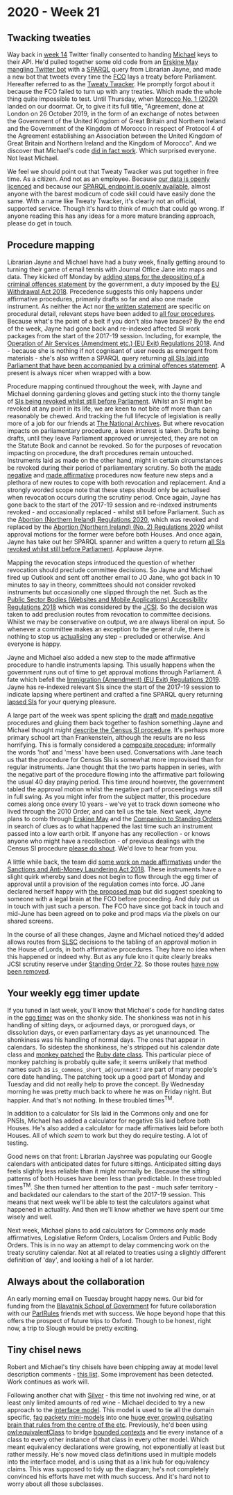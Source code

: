 # 2020 - Week 21

## Twacking tweaties

Way back in [week 14](https://ukparliament.github.io/ontologies/meta/weeknotes/2020/14/) Twitter finally consented to handing [Michael](https://twitter.com/fantasticlife) keys to their API. He'd pulled together some old code from an [Erskine May mangling Twitter bot](https://twitter.com/merkinheh) with a [SPARQL](https://en.wikipedia.org/wiki/SPARQL) query from Librarian Jayne, and made a new bot that tweets every time the [FCO](https://www.gov.uk/government/organisations/foreign-commonwealth-office) lays a treaty before Parliament. Hereafter referred to as the [Tweaty Twacker](https://twitter.com/tweatytwacker). He promptly forgot about it because the FCO failed to turn up with any treaties. Which made the whole thing quite impossible to test. Until Thursday, when [Morocco No. 1 (2020)](https://treaties.parliament.uk/treaty/jQOrLCvQ/) landed on our doormat. Or, to give it its full title, "Agreement, done at London on 26 October 2019, in the form of an exchange of notes between the Government of the United Kingdom of Great Britain and Northern Ireland and the Government of the Kingdom of Morocco in respect of Protocol 4 of the Agreement establishing an Association between the United Kingdom of Great Britain and Northern Ireland and the Kingdom of Morocco". And we discover that Michael's code [did in fact work](https://twitter.com/TweatyTwacker/status/1263804471227924480). Which surprised everyone. Not least Michael.

We feel we should point out that Tweaty Twacker was put together in free time. As a citizen. And not as an employee. Because [our data is openly licenced](https://www.parliament.uk/site-information/copyright-parliament/) and because our [SPARQL endpoint is openly available](https://api.parliament.uk/sparql#), almost anyone with the barest modicum of code skill could have easily done the same. With a name like Tweaty Twacker, it's clearly not an official, supported service. Though it's hard to think of much that could go wrong. If anyone reading this has any ideas for a more mature branding approach, please do get in touch.

## Procedure mapping

Librarian Jayne and Michael have had a busy week, finally getting around to turning their game of email tennis with Journal Office Jane into maps and data. They kicked off Monday by [adding steps for the depositing of a criminal offences statement](https://trello.com/c/MdQvaYMW/22-deposited-papers-ahead-of-laying-sis-introducing-criminal-offences) by the government, a duty imposed by the [EU Withdrawal Act 2018](hhttp://www.legislation.gov.uk/ukpga/2018/16/schedule/7/paragraph/28#schedule-7-paragraph-28-7). Precedence suggests this only happens under affirmative procedures, primarily drafts so far and also one made instrument. As neither the Act nor [the written statement](https://www.parliament.uk/business/publications/written-questions-answers-statements/written-statement/Commons/2018-07-03/HCWS821/) are specific on procedural detail, relevant steps have been added to [all four procedures](https://ukparliament.github.io/ontologies/procedure/procedure-ontology.html#maps). Because what's the point of a belt if you don't also have braces? By the end of the week, Jayne had gone back and re-indexed affected SI work packages from the start of the 2017-19 session. Including, for example, the [Operation of Air Services (Amendment etc.) (EU Exit) Regulations 2018](https://statutoryinstruments.parliament.uk/timeline/DSe9UJ2F/SI-2018). And - because she is nothing if not cognisant of user needs as emergent from materials - she's also written a SPARQL query returning [all SIs laid into Parliament that have been accompanied by a criminal offences statement](https://api.parliament.uk/sparql#query=PREFIX+rdfs%3A+%3Chttp%3A%2F%2Fwww.w3.org%2F2000%2F01%2Frdf-schema%23%3E%0APREFIX+%3A+%3Chttps%3A%2F%2Fid.parliament.uk%2Fschema%2F%3E%0APREFIX+id%3A+%3Chttps%3A%2F%2Fid.parliament.uk%2F%3E%0Aselect+distinct+%3Fsi+%3FsiName+%3FworkPackage+%3FLayingBody+%3Fprocedure+%3FstepName+%3Fdate+%3FLink+%3FstepName2+%3Fdate2+%3FLink2+where%0A%7B%0A++%3Fsi+a+%3AStatutoryInstrumentPaper%3B%0A++++++%3AstatutoryInstrumentPaperName+%3FsiName%3B%0A++++++++++++++++++%3AworkPackagedThingHasWorkPackage+%3FworkPackage.%0A++%3FworkPackage+%3AworkPackageHasProcedure%2Frdfs%3Alabel+%3Fprocedure.%0A++%3Fsi+%3AlaidThingHasLaying+%3Flaying.%0A++%3Flaying+%3AlayingHasLayingBody%2Frdfs%3Alabel+%3FLayingBody.%0A+%3FworkPackage+++%3AworkPackageHasBusinessItem+%3Fbi.%0A++%3Fbi+%3AbusinessItemHasProcedureStep+%3FstepId%3B%0A++++++%3AbusinessItemDate+%3Fdate.%0A++++%3FstepId+%3AprocedureStepName+%3FstepName.%0A++%3Fbi+%3AbusinessItemHasBusinessItemWebLink+%3FLink%0A++FILTER+(%3FstepId+in+(id%3Aj4iPxsxb))%0A+++++++%3FworkPackage+++%3AworkPackageHasBusinessItem+%3Fbi2.%0A++%3Fbi2+%3AbusinessItemHasProcedureStep+%3FstepId2%3B%0A++++++%3AbusinessItemDate+%3Fdate2.%0A++++%3FstepId2+%3AprocedureStepName+%3FstepName2.%0A++%3Fbi2+%3AbusinessItemHasBusinessItemWebLink+%3FLink2%0A++++FILTER+(%3FstepId2+in+(id%3A1777yvuv))%0A%7D%0A&contentTypeConstruct=text%2Fturtle&contentTypeSelect=application%2Fsparql-results%2Bjson&endpoint=https%3A%2F%2Fapi.parliament.uk%2Fsparql&requestMethod=POST&tabTitle=Instrument+introducing+criminal+offence(s)&headers=%7B%7D&outputFormat=table). A present is always nicer when wrapped with a bow.

Procedure mapping continued throughout the week, with Jayne and Michael donning gardening gloves and getting stuck into the thorny tangle of [SIs being revoked whilst still before Parliament](https://trello.com/c/KWbc8Etq/75-revoked-sis-committee-consideration). Whilst an SI might be revoked at any point in its life, we are keen to not bite off more than can reasonably be chewed. And tracking the full lifecycle of legislation is really more of a job for our friends at [The National Archives](https://www.nationalarchives.gov.uk/). But where revocation impacts on parliamentary procedure, a keen interest is taken. Drafts being drafts, until they leave Parliament approved or unrejected, they are not on the Statute Book and cannot be revoked. So for the purposes of revocation impacting on procedure, the draft procedures remain untouched. Instruments laid as made on the other hand, might in certain circumstances be revoked during their period of parliamentary scrutiny. So both the [made negative](https://ukparliament.github.io/ontologies/procedure/flowcharts/sis/made-negative.pdf) and [made affirmative](https://ukparliament.github.io/ontologies/procedure/flowcharts/sis/made-affirmative.pdf) procedures now feature new steps and a plethora of new routes to cope with both revocation and replacement. And a strongly worded scope note that these steps should only be actualised when revocation occurs during the scrutiny period. Once again, Jayne has gone back to the start of the 2017-19 session and re-indexed instruments revoked - and occasionally replaced - whilst still before Parliament. Such as the [Abortion (Northern Ireland) Regulations 2020](https://statutoryinstruments.parliament.uk/timeline/edM33LSY/SI-2020345/), which was revoked and replaced by the [Abortion (Northern Ireland) (No. 2) Regulations 2020](https://statutoryinstruments.parliament.uk/timeline/T0WjTwoH/SI-2020503/) whilst approval motions for the former were before both Houses. And once again, Jayne has take out her SPARQL spanner and written a query to return [all SIs revoked whilst still before Parliament](https://api.parliament.uk/sparql#query=PREFIX+rdfs%3A+%3Chttp%3A%2F%2Fwww.w3.org%2F2000%2F01%2Frdf-schema%23%3E%0APREFIX+%3A+%3Chttps%3A%2F%2Fid.parliament.uk%2Fschema%2F%3E%0APREFIX+id%3A+%3Chttps%3A%2F%2Fid.parliament.uk%2F%3E%0Aselect+distinct+%3Fsi+%3FsiName+%3FworkPackage+%3FMadeDate+%3FLayingBody+%3Fprocedure+%3FstepName+%3Fdate+%3FLink+%3FstepName2+%3Fdate2+%3FLink2+where%0A%7B%0A++%3Fsi+a+%3AStatutoryInstrumentPaper%3B%0A++++++%3AstatutoryInstrumentPaperName+%3FsiName%3B%0A++++++%3AstatutoryInstrumentPaperMadeDate+%3FMadeDate%3B%0A++++++++++++++++++%3AworkPackagedThingHasWorkPackage+%3FworkPackage.%0A++%3FworkPackage+%3AworkPackageHasProcedure%2Frdfs%3Alabel+%3Fprocedure.%0A++%3Fsi+%3AlaidThingHasLaying+%3Flaying.%0A++%3Flaying+%3AlayingHasLayingBody%2Frdfs%3Alabel+%3FLayingBody.%0A+%3FworkPackage+++%3AworkPackageHasBusinessItem+%3Fbi.%0A++%3Fbi+%3AbusinessItemHasProcedureStep+%3FstepId%3B%0A++++++%3AbusinessItemDate+%3Fdate.%0A++++%3FstepId+%3AprocedureStepName+%3FstepName.%0A++%3Fbi+%3AbusinessItemHasBusinessItemWebLink+%3FLink%0A++FILTER+(%3FstepId+in+(id%3A6PTsDeBN))%0A+OPTIONAL+%7B++++++%3FworkPackage+++%3AworkPackageHasBusinessItem+%3Fbi2.%0A++%3Fbi2+%3AbusinessItemHasProcedureStep+%3FstepId2%3B%0A++++++%3AbusinessItemDate+%3Fdate2.%0A++++%3FstepId2+%3AprocedureStepName+%3FstepName2.%0A++%3Fbi2+%3AbusinessItemHasBusinessItemWebLink+%3FLink2%0A++++FILTER+(%3FstepId2+in+(id%3AHQxUYTjf))%7D%0A%7D%0A&contentTypeConstruct=text%2Fturtle&contentTypeSelect=application%2Fsparql-results%2Bjson&endpoint=https%3A%2F%2Fapi.parliament.uk%2Fsparql&requestMethod=POST&tabTitle=Instruments+revoked+while+before+Parliament&headers=%7B%7D&outputFormat=table). Applause Jayne.

Mapping the revocation steps introduced the question of whether revocation should preclude committee decisions. So Jayne and Michael fired up Outlook and sent off another email to JO Jane, who got back in 10 minutes to say in theory, committees should not consider revoked instruments but occasionally one slipped through the net. Such as the [Public Sector Bodies (Websites and Mobile Applications) Accessibility Regulations 2018](https://statutoryinstruments.parliament.uk/timeline/JHmYoIfJ/SI-2018852) which was considered by the [JCSI](https://www.parliament.uk/JCSI). So the decision was taken to add preclusion routes from revocation to committee decisions. Whilst we may be conservative on output, we are always liberal on input. So whenever a committee makes an exception to the general rule, there is nothing to stop us [actualising](https://ukparliament.github.io/ontologies/procedure/procedure-ontology.html#d4e382) any step - precluded or otherwise. And everyone is happy.

Jayne and Michael also added a new step to the made affirmative procedure to handle instruments lapsing. This usually happens when the government runs out of time to get approval motions through Parliament. A fate which befell the [Immigration (Amendment) (EU Exit) Regulations 2019](https://statutoryinstruments.parliament.uk/timeline/ztQE1HxF/SI-20191383). Jayne has re-indexed relevant SIs since the start of the 2017-19 session to indicate lapsing where pertinent and crafted a fine SPARQL query returning [lapsed SIs](https://api.parliament.uk/sparql#query=PREFIX+rdfs%3A+%3Chttp%3A%2F%2Fwww.w3.org%2F2000%2F01%2Frdf-schema%23%3E%0APREFIX+%3A+%3Chttps%3A%2F%2Fid.parliament.uk%2Fschema%2F%3E%0APREFIX+id%3A+%3Chttps%3A%2F%2Fid.parliament.uk%2F%3E%0Aselect+distinct+%3Fsi+%3FsiName+%3FworkPackage+%3FLaidDate+%3FLayingBody+%3Fprocedure+%3FstepName+%3Fdate+where%0A%7B%0A++%3Fsi+a+%3AStatutoryInstrumentPaper%3B%0A++++++%3AstatutoryInstrumentPaperName+%3FsiName%3B%0A++++++++++++++++++%3AworkPackagedThingHasWorkPackage+%3FworkPackage.%0A++%3FworkPackage+%3AworkPackageHasProcedure%2Frdfs%3Alabel+%3Fprocedure.%0A++%3Fsi+%3AlaidThingHasLaying+%3Flaying.%0A++%3Flaying+%3AlayingHasLayingBody%2Frdfs%3Alabel+%3FLayingBody.%0A++%3Flaying+%3AlayingDate+%3FLaidDate.%0A+%3FworkPackage+++%3AworkPackageHasBusinessItem+%3Fbi.%0A++%3Fbi+%3AbusinessItemHasProcedureStep+%3FstepId%3B%0A++++++%3AbusinessItemDate+%3Fdate.%0A++++%3FstepId+%3AprocedureStepName+%3FstepName.%0A++FILTER+(%3FstepId+in+(id%3AXpVYGk4J))%0A%0A%7D%0A&contentTypeConstruct=text%2Fturtle&contentTypeSelect=application%2Fsparql-results%2Bjson&endpoint=https%3A%2F%2Fapi.parliament.uk%2Fsparql&requestMethod=POST&tabTitle=Made+affirmative+instruments+lapsed&headers=%7B%7D&outputFormat=table) for your querying pleasure.

A large part of the week was spent splicing the [draft](https://ukparliament.github.io/ontologies/procedure/flowcharts/sis/draft-negative.pdf) and [made negative](https://ukparliament.github.io/ontologies/procedure/flowcharts/sis/made-negative.pdf) procedures and gluing them back together to fashion something Jayne and Michael thought *might* [describe the Census SI procedure](https://github.com/ukparliament/ontologies/blob/master/procedure/flowcharts/sis/census.pdf). It's perhaps more primary school art than Frankenstein, although the results are no less horrifying. This is formally considered a [composite procedure](https://erskinemay.parliament.uk/section/5622/composite-procedure/); informally the words 'hot' and 'mess' have been used. Conversations with Jane teach us that the procedure for Census SIs is somewhat more improvised than for regular instruments. Jane thought that the two parts happen in series, with the negative part of the procedure flowing into the affirmative part following the usual 40 day praying period. This time around however, the government tabled the approval motion whilst the negative part of proceedings was still in full swing. As you might infer from the subject matter, this procedure comes along once every 10 years - we've yet to track down someone who lived through the 2010 Order, and can tell us the tale. Next week, Jayne plans to comb through [Erskine May](https://erskinemay.parliament.uk/) and the [Companion to Standing Orders](https://publications.parliament.uk/pa/ld/ldcomp/compso2017/compso02.htm) in search of clues as to what happened the last time such an instrument passed into a low earth orbit. If anyone has any recollection - or knows anyone who might have a recollection - of previous dealings with the Census SI procedure [please do shout](mailto:RIIDMSMailbox@parliament.uk.). We'd love to hear from you.

A little while back, the team did [some work on made affirmatives](https://trello.com/c/qjfr3R0z/98-made-affirmatives-under-the-sanctions-act) under the [Sanctions and Anti-Money Laundering Act 2018](http://www.legislation.gov.uk/ukpga/2018/13/contents/enacted). These instruments have a slight quirk whereby sand does not begin to flow through the egg timer of approval until a provision of the regulation comes into force. JO Jane declared herself happy with [the proposed map](https://github.com/ukparliament/ontologies/blob/master/procedure/flowcharts/sis/play-pen/made-affirmative.pdf) but did suggest speaking to someone with a legal brain at the FCO before proceeding. And duly put us in touch with just such a person. The FCO have since got back in touch and mid-June has been agreed on to poke and prod maps via the pixels on our shared screens.

In the course of all these changes, Jayne and Michael noticed they'd added allows routes from [SLSC](https://committees.parliament.uk/committee/255/secondary-legislation-scrutiny-committee) decisions to the tabling of an approval motion in the House of Lords, in both affirmative procedures. They have no idea when this happened or indeed why. But as any fule kno it quite clearly breaks JCSI scrutiny reserve under [Standing Order 72](https://www.parliament.uk/business/publications/house-of-lords-publications/rules-and-guides-for-business/the-standing-orders-of-the-house-of-lords-relating-to-public-business/#jump-link-12). So those routes [have now been removed](https://trello.com/c/nClMjjLA/114-remove-allows-route-from-slsc-to-lords-motion-to-approve-the-instrument-tabled-by-the-govt).

## Your weekly egg timer update

If you tuned in last week, you'll know that Michael's code for handling dates in the [egg timer](http://parliament-calendar.herokuapp.com/) was on the shonky side. The shonkiness was not in his handling of sitting days, or adjourned days, or prorogued days, or dissolution days, or even parliamentary days as yet unannounced. The shonkiness was his handling of normal days. The ones that appear in calendars. To sidestep the shonkiness, he's stripped out his calendar date class and [monkey patched](https://en.wikipedia.org/wiki/Monkey_patch) the [Ruby date class](https://ruby-doc.org/stdlib-2.7.1/libdoc/date/rdoc/Date.html). This particular piece of monkey patching is probably quite safe; it seems unlikely that method names such as `is_commons_short_adjournment?` are part of many people's core date handling. The patching took up a good part of Monday and Tuesday and did not really help to prove the concept. By Wednesday morning he was pretty much back to where he was on Friday night. But happier. And that's not nothing. In these troubled times<sup>TM</sup>.

In addition to a calculator for SIs laid in the Commons only and one for PNSIs, Michael has added a calculator for negative SIs laid before both Houses. He's also added a calculator for made affirmatives laid before both Houses. All of which *seem* to work but they do require testing. A lot of testing.

Good news on that front: Librarian Jayshree was populating our Google calendars with anticipated dates for future sittings. Anticipated sitting days feels slightly less reliable than it might normally be. Because the sitting patterns of both Houses have been less than predictable. In these troubled times<sup>TM</sup>. She then turned her attention to the past - much safer territory - and backdated our calendars to the start of the 2017-19 session. This means that next week we'll be able to test the calculators against what happened in actuality. And then we'll know whether we have spent our time wisely and well.

Next week, Michael plans to add calculators for Commons only made affirmatives, Legislative Reform Orders, Localism Orders and Public Body Orders. This is in no way an attempt to delay commencing work on the treaty scrutiny calendar. Not at all related to treaties using a slightly different definition of 'day', and looking a hell of a lot harder.

## Always about the collaboration

An early morning email on Tuesday brought happy news. Our bid for funding from the [Blavatnik School of Government](https://www.bsg.ox.ac.uk/) for future collaboration with our [ParlRules](https://parlrulesdata.org/) friends met with success. We hope beyond hope that this offers the prospect of future trips to Oxford. Though to be honest, right now, a trip to Slough would be pretty exciting.

## Tiny chisel news

Robert and Michael's tiny chisels have been chipping away at model level description comments - [this list](https://ukparliament.github.io/ontologies/). Some improvement has been detected. Work continues as work will.

Following another chat with [Silver](https://twitter.com/silveroliver) - this time not involving red wine, or at least only limited amounts of red wine - Michael decided to try a new approach to the [interface model](https://ukparliament.github.io/ontologies/interface/interface.html). This model is used to tie all the domain specific, [fag packety mini-models](http://smethur.st/posts/176135865) into one [huge ever growing pulsating brain that rules from the centre of the etc](https://api.parliament.uk/webvowl/#opts=sidebar=0;doc=0;mode_compact=true;mode_colorExt=false;#iri=https://ukparliament.github.io/ontologies/interface/interface.ttl). Previously, he'd been using [owl:equivalentClass](https://www.w3.org/TR/owl-ref/#equivalentClass-def) to bridge [bounded contexts](https://codeburst.io/ddd-strategic-patterns-how-to-define-bounded-contexts-2dc70927976e) and tie every instance of a class to every other instance of that class in every other model. Which meant equivalency declarations were growing, not exponentially at least but rather messily. He's now moved class definitions used in multiple models into the interface model, and is using that as a link hub for equivalency claims. This was supposed to tidy up the diagram; he's not completely convinced his efforts have met with much success. And it's hard not to worry about all those subclasses.
